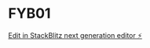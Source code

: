 # FYB01

[Edit in StackBlitz next generation editor ⚡️](https://stackblitz.com/~/github.com/Vinchu06/FYB01)